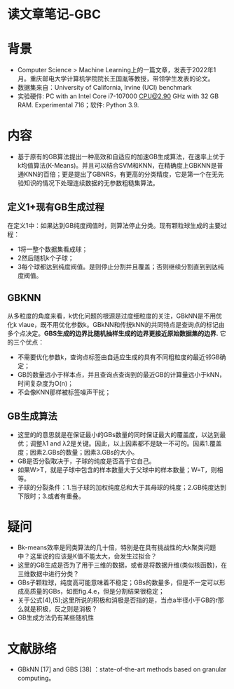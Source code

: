 # 读文章笔记-GBC
# 背景
- Computer Science > Machine Learning上的一篇文章，发表于2022年1月。重庆邮电大学计算机学院院长王国胤等教授，带领学生发表的论文。
- 数据集来自：University of California, Irvine (UCI) benchmark
- 实验硬件: PC with an Intel Core i7-107000 CPU@2.90 GHz with 32 GB RAM. Experimental 716；软件: Python 3.9.
# 内容
- 基于原有的GB算法提出一种高效和自适应的加速GB生成算法，在速率上优于k均值算法(K-Means)。并且可以结合SVM和KNN，在精确度上GBKNN是普通KNN的百倍；更是提出了GBNRS，有更高的分类精度，它是第一个在无先验知识的情况下处理连续数据的无参数粗糙集算法。
## 定义1+现有GB生成过程
在定义1中：如果达到GB纯度阀值时，则算法停止分类。现有颗粒球生成的主要过程：
- 1将一整个数据集看成球；
- 2然后随机k个子球；
- 3每个球都达到纯度阀值。是则停止分割并且覆盖；否则继续分割直到到达纯度阀值。

## GBKNN
从多粒度的角度来看，k优化问题的根源是过度细粒度的关注，GBkNN是不用优化k vlaue，既不用优化参数k。GBkNN和传统kNN的共同特点是查询点的标记由多个点决定。**GBS生成的边界比随机抽样生成的边界更接近原始数据集的边界.** 它的三个优点：
- 不需要优化参数k，查询点标签由自适应生成的具有不同粗粒度的最近邻GB确定；
- GB的数量远小于样本点，并且查询点查询到的最近GB的计算量远小于kNN，时间复杂度为O(n)；
- 不会像KNN那样被标签噪声干扰；

## GB生成算法
- 这里的的意思就是在保证最小的GBs数量的同时保证最大的覆盖度，以达到最优；调整λ1 and λ2是关键。因此，以上因素都不是缺一不可的。因素1.覆盖度；因素2.GBs的数量；因素3.GBs的大小。
- GB是否分裂取决于，子球的纯度是否高于它自己。
- 如果W>T，就是子球中包含的样本数量大于父球中的样本数量；W=T，则相等。
- 子球的分裂条件：1.当子球的加权纯度总和大于其母球的纯度；2.GB纯度达到下限时；3.或者有重叠。

# 疑问
- Bk-means效率是同类算法的几十倍，特别是在具有挑战性的大k聚类问题中？这里说的应该是K值不能太大，会发生过拟合？
- 这里的GB生成是否为了用于三维的数据，或者是将数据升维(类似核函数)，在三维数据中进行分类？
- GBs子颗粒球，纯度高可能意味着不稳定；GBs的数量多，但是不一定可以形成高质量的GBs，如图fig.4.e，但是分割结果很稳定；
- 关于公式(4),(5);这里所说的积极和消极是否指的是，当点a半径小于GB的r那么就是积极，反之则是消极？
- GB生成方法仍有某些随机性

# 文献脉络
- GBkNN [17] and GBS [38] ：state-of-the-art methods based on granular computing。